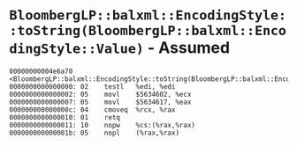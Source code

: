 # `BloombergLP::balxml::EncodingStyle::toString(BloombergLP::balxml::EncodingStyle::Value)` - Assumed

```x86asm
00000000004e6a70 <BloombergLP::balxml::EncodingStyle::toString(BloombergLP::balxml::EncodingStyle::Value)>:
0000000000000000: 02	testl	%edi, %edi
0000000000000002: 05	movl	$5634602, %ecx
0000000000000007: 05	movl	$5634617, %eax
000000000000000c: 04	cmoveq	%rcx, %rax
0000000000000010: 01	retq	
0000000000000011: 10	nopw	%cs:(%rax,%rax)
000000000000001b: 05	nopl	(%rax,%rax)
```
